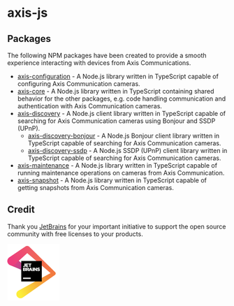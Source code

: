 # axis-js

## Packages

The following NPM packages have been created to provide a smooth experience interacting with devices from Axis Communications.

- [axis-configuration](https://github.com/FantasticFiasco/axis-js/tree/main/packages/axis-configuration) - A Node.js library written in TypeScript capable of configuring Axis Communication cameras.
- [axis-core](https://github.com/FantasticFiasco/axis-js/tree/main/packages/axis-core) - A Node.js library written in TypeScript containing shared behavior for the other packages, e.g. code handling communication and authentication with Axis Communication cameras.
- [axis-discovery](https://github.com/FantasticFiasco/axis-js/tree/main/packages/axis-discovery) - A Node.js client library written in TypeScript capable of searching for Axis Communication cameras using Bonjour and SSDP (UPnP).
    - [axis-discovery-bonjour](https://github.com/FantasticFiasco/axis-js/tree/main/packages/axis-discovery-bonjour) - A Node.js Bonjour client library written in TypeScript capable of searching for Axis Communication cameras.
    - [axis-discovery-ssdp](https://github.com/FantasticFiasco/axis-js/tree/main/packages/axis-discovery-ssdp) - A Node.js SSDP (UPnP) client library written in TypeScript capable of searching for Axis Communication cameras.
- [axis-maintenance](https://github.com/FantasticFiasco/axis-js/tree/main/packages/axis-maintenance) - A Node.js library written in TypeScript capable of running maintenance operations on cameras from Axis Communication.
- [axis-snapshot](https://github.com/FantasticFiasco/axis-js/tree/main/packages/axis-snapshot) - A Node.js library written in TypeScript capable of getting snapshots from Axis Communication cameras.

## Credit

Thank you [JetBrains](https://www.jetbrains.com/) for your important initiative to support the open source community with free licenses to your products.

![JetBrains](./assets/jetbrains.png)

